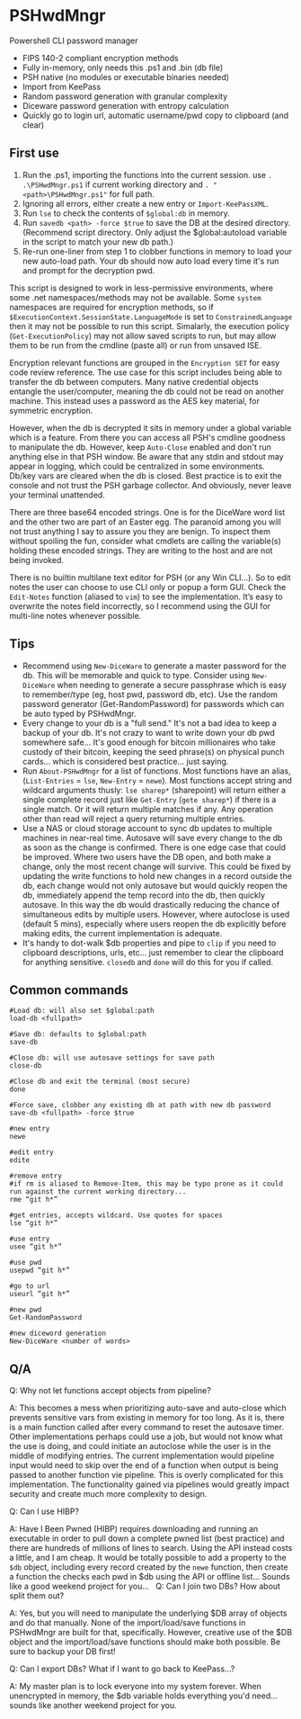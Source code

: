 # PSHwdMngr
Powershell CLI password manager

* FIPS 140-2 compliant encryption methods
* Fully in-memory, only needs this .ps1 and .bin (db file)
* PSH native (no modules or executable binaries needed)
* Import from KeePass
* Random password generation with granular complexity
* Diceware password generation with entropy calculation
* Quickly go to login url, automatic username/pwd copy to clipboard (and clear)

## First use
1. Run the .ps1, importing the functions into the current session. use `. .\PSHwdMngr.ps1` if current working directory and `. "<path>\PSHwdMngr.ps1"` for full path.
2. Ignoring all errors, either create a new entry or `Import-KeePassXML`.
3. Run `lse` to check the contents of `$global:db` in memory.
4. Run `savedb <path> -force $true` to save the DB at the desired directory. (Recommend script directory. Only adjust the $global:autoload variable in the script to match your new db path.)
5. Re-run one-liner from step 1 to clobber functions in memory to load your new auto-load path.
Your db should now auto load every time it's run and prompt for the decryption pwd.

This script is designed to work in less-permissive environments, where some .net namespaces/methods may not be available. Some `system` namespaces are required for encryption methods, so if `$ExecutionContext.SessionState.LanguageMode` is set to `ConstrainedLanguage` then it may not be possible to run this script. Simalarly, the execution policy (`Get-ExecutionPolicy`) may not allow saved scripts to run, but may allow them to be run from the cmdline (paste all) or run from unsaved ISE.

Encryption relevant functions are grouped in the `Encryption SET` for easy code review reference. The use case for this script includes being able to transfer the db between computers. Many native credential objects entangle the user/computer, meaning the db could not be read on another machine. This instead uses a password as the AES key material, for symmetric encryption.

However, when the db is decrypted it sits in memory under a global variable which is a feature. From there you can access all PSH's cmdline goodness to manipulate the db. However, keep `Auto-Close` enabled and don't run anything else in that PSH window. Be aware that any stdin and stdout may appear in logging, which could be centralized in some environments. Db/key vars are cleared when the db is closed. Best practice is to exit the console and not trust the PSH garbage collector. And obviously, never leave your terminal unattended.

There are three base64 encoded strings. One is for the DiceWare word list and the other two are part of an Easter egg. The paranoid among you will not trust anything I say to assure you they are benign. To inspect them without spoiling the fun, consider what cmdlets are calling the variable(s) holding these encoded strings. They are writing to the host and are not being invoked.

There is no builtin multilane text editor for PSH (or any Win CLI…). So to edit notes the user can choose to use CLI only or popup a form GUI. Check the `Edit-Notes` function (aliased to `vim`) to see the implementation. It’s easy to overwrite the notes field incorrectly, so I recommend using the GUI for multi-line notes whenever possible.

## Tips
- Recommend using `New-DiceWare` to generate a master password for the db. This will be memorable and quick to type. Consider using `New-DiceWare` when needing to generate a secure passphrase which is easy to remember/type (eg, host pwd, password db, etc). Use the random password generator (Get-RandomPassword) for passwords which can be auto typed by PSHwdMngr.
- Every change to your db is a "full send." It's not a bad idea to keep a backup of your db. It's not crazy to want to write down your db pwd somewhere safe... It's good enough for bitcoin millionaires who take custody of their bitcoin, keeping the seed phrase(s) on physical punch cards... which is considered best practice... just saying.
- Run `About-PSHwdMngr` for a list of functions. Most functions have an alias, (`List-Entries` = `lse`, `New-Entry` = `newe`). Most functions accept string and wildcard arguments thusly: `lse sharep*` (sharepoint) will return either a single complete record just like `Get-Entry` (`gete sharep*`) if there is a single match. Or it will return multiple matches if any. Any operation other than read will reject a query returning multiple entries.
- Use a NAS or cloud storage account to sync db updates to multiple machines in near-real time. Autosave will save every change to the db as soon as the change is confirmed. There is one edge case that could be improved. Where two users have the DB open, and both make a change, only the most recent change will survive. This could be fixed by updating the write functions to hold new changes in a record outside the db, each change would not only autosave but would quickly reopen the db, immediately append the temp record into the db, then quickly autosave. In this way the db would drastically reducing the chance of simultaneous edits by multiple users. However, where autoclose is used (default 5 mins), especially where users reopen the db explicitly before making edits, the current implementation is adequate.
- It's handy to dot-walk $db properties and pipe to `clip` if you need to clipboard descriptions, urls, etc... just remember to clear the clipboard for anything sensitive. `closedb` and `done` will do this for you if called.


## Common commands
```
#Load db: will also set $global:path
load-db <fullpath>

#Save db: defaults to $global:path
save-db

#Close db: will use autosave settings for save path
close-db

#Close db and exit the terminal (most secure)
done

#Force save, clobber any existing db at path with new db password
save-db <fullpath> -force $true 

#new entry
newe

#edit entry
edite

#remove entry
#if rm is aliased to Remove-Item, this may be typo prone as it could run against the current working directory...
rme “git h*”

#get entries, accepts wildcard. Use quotes for spaces
lse “git h*”

#use entry
usee “git h*”

#use pwd
usepwd “git h*”

#go to url
useurl “git h*”

#new pwd
Get-RandomPassword

#new diceword generation
New-DiceWare <number of words>
```
## Q/A
Q: Why not let functions accept objects from pipeline?

A: This becomes a mess when prioritizing auto-save and auto-close which prevents sensitive vars from existing in memory for too long. As it is, there is a main function called after every command to reset the autosave timer. Other implementations perhaps could use a job, but would not know what the use is doing, and could initiate an autoclose while the user is in the middle of modifying entries. The current implementation would pipeline input would need to skip over the end of a function when output is being passed to another function vie pipeline. This is overly complicated for this implementation. The functionality gained via pipelines would greatly impact security and create much more complexity to design.

Q: Can I use HIBP?

A: Have I Been Pwned (HIBP) requires downloading and running an executable in order to pull down a complete pwned list (best practice) and there are hundreds of millions of lines to search. Using the API instead costs a little, and I am cheap. It would be totally possible to add a property to the `$db` object, including every record created by the `newe` function, then create a function the checks each pwd in $db using the API or offline list... Sounds like a good weekend project for you...
 
Q: Can I join two DBs? How about split them out?

A: Yes, but you will need to manipulate the underlying $DB array of objects and do that manually. None of the import/load/save functions in PSHwdMngr are built for that, specifically. However, creative use of the $DB object and the import/load/save functions should make both possible. Be sure to backup your DB first!

Q: Can I export DBs? What if I want to go back to KeePass...?

A: My master plan is to lock everyone into my system forever. When unencrypted in memory, the $db variable holds everything you'd need... sounds like another weekend project for you.
